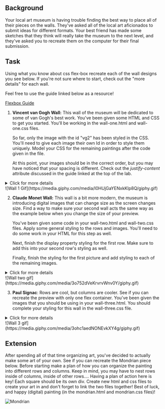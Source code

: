 ## Background

Your local art museum is having trouble finding the best way to place all of their pieces on the walls. They've asked all of the local art aficionados to submit ideas for different formats. Your best friend has made some sketches that they think will really take the museum to the next level, and they've asked you to recreate them on the computer for their final submission.

## Task

Using what you know about css flex-box recreate each of the wall designs you see below. If you're not sure where to start, check out the "more details" for each wall.

Feel free to use the guide linked below as a resource!

[Flexbox Guide](https://css-tricks.com/snippets/css/a-guide-to-flexbox/)

1. **Vincent van Gogh Wall:**
This wall of the museum will be dedicated to some of van Gogh's best work. You've been given some HTML and CSS to get you started. You'll be working in the wall-one.html and wall-one.css files.

    So far, only the image with the id "vg2" has been styled in the CSS. You'll need to give each image their own Id in order to style them uniquely. Model your CSS for the remaining paintings after the code given in the file.

    At this point, your images should be in the correct order, but you may have noticed that your spacing is different. Check out the *justify-content* attribute discussed in the guide linked at the top of the lab.
<details>
 <summary>Click for more details</summary>
  <ul>
    <li>None of the pictures should grow or shrink as the size of the screen changes.</li>
    <li>The images should always be evenly spaced, no matter what the size of the screen is.</li>
    <li>The images should be in the order shown, try to accomplish this without adjusting the order of the images in the HTML</li>
  </ul>
</details>
![Wall 1 Gif](https://media.giphy.com/media/l0HUjGaYENxkKlp8Q/giphy.gif)


2. **Claude Monet Wall:**
This wall is a bit more modern, the museum is introducing digital images that can change size as the screen changes size. Find a way to make sure your second wall acts the same way as the example below when you change the size of your preview.

    You've been given some code in your wall-two.html and wall-two.css files. Apply some general styling to the rows and images. You'll need to do some work in your HTML for this step as well.

     Next, finish the display property styling for the first row. Make sure to add this into your second row's styling as well.

     Finally, finish the styling for the first picture and add styling to each of the remaining images.
<details>
 <summary>Click for more details</summary>
  <ul>
    <li> Your rows and images should all be 100px tall.</li>
    <li> There should be 10px of space between the two rows. </li>
    <li>Your wall should have two rows of paintings.</li>
    <li>The ratio of the growth of image sizes on the top row should be 1:2:3 from left to right.</li>
    <li>The ratio of the growth of image sizes on the bottom row should be 3:2:1 from left to right.</li>
    <li>There should be no space between the images.</li>
    <li>All images should shrink at the same rate.</li>
  </ul>
</details>
![Wall two gif](https://media.giphy.com/media/3o752dVeKrvrvWnv0Y/giphy.gif)


3. **Paul Signac**: Rows are cool, but columns are cooler. See if you can recreate the preview with only one flex container. You've been given the images that you should be using in your wall-three.html. You should complete your styling for this wall in the wall-three.css file.
  <details>
   <summary>Click for more details</summary>
    <ul>
      <li>If you're lost on how to create a column, check out the flow-direction property </li>
      <li>The first image in your column should be aligned on the right side of the screen</li>
      <li>The second image should be centered.</li>
      <li>The third image should be left aligned.</li>
      <li>When the screen is small enough, all three images should stack on top of each other.</li>
      <li> In order to align an item in a certain way, you may want to use the self-align property </li>
      <li>Items do not need to be able to grow or shrink</li>
    </ul>
  </details>
![Wall 3 gif](https://media.giphy.com/media/3ohc1aedNONEvkXY4g/giphy.gif)


## Extension
After spending all of that time organizing art, you've decided to actually make some art of your own. See if you can recreate the Mondrian piece below. Before starting make a plan of how you can organize the painting into different rows and columns. Keep in mind, you may have to nest rows inside of columns, inside of other rows.... Having a plan of action here is key! Each square should be its own div. Create new html and css files to create your art in and don't forget to link the two files together! Best of luck, and happy (digital) painting (in the mondrian.html and mondrian.css files)!

![Mondrian](https://upload.wikimedia.org/wikipedia/commons/thumb/c/c3/Composition_A_by_Piet_Mondrian_Galleria_Nazionale_d%27Arte_Moderna_e_Contemporanea.jpg/1030px-Composition_A_by_Piet_Mondrian_Galleria_Nazionale_d%27Arte_Moderna_e_Contemporanea.jpg)

